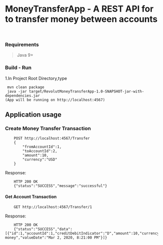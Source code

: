 # MoneyTransferApp - A REST API for to transfer  money between accounts <br> <br>
### Requirements
> Java 9+
### Build - Run
1.In Project Root Directory,type <br/>
```$xslt
 mvn clean package 
 java -jar target/RevolutMoneyTransferApp-1.0-SNAPSHOT-jar-with-dependencies.jar 
(App will be running on http://localhost:4567)
```
## Application usage
### Create Money Transfer Transaction

```
    POST http://localhost:4567/Transfer
    { 
        "fromAccountId":1,
        "toAccountId":2,
        "amount":10,
        "currency":"USD"
    }
```
Response:
```
    HTTP 200 OK
    {"status":"SUCCESS","message":"successful"}
```
#### Get Account Transaction 
```
    GET http://localhost:4567/Transfer/1
  ```
Response:
```
    HTTP 200 OK
    {"status":"SUCCESS","data":[{"id":1,"accountId":1,"creditDebitIndicator":"D","amount":10,"currency":"USD","baseAmount":10,"baseCurrency":"USD","description":"Transfer money","valueDate":"Mar 2, 2020, 8:21:00 PM"}]}
   
```
